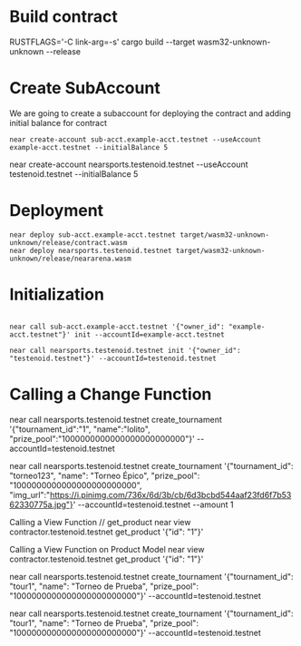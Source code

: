 # Build contract
RUSTFLAGS='-C link-arg=-s' cargo build --target wasm32-unknown-unknown --release

# Create SubAccount
We are going to create a subaccount for deploying the contract and adding initial balance for contract
```
near create-account sub-acct.example-acct.testnet --useAccount example-acct.testnet --initialBalance 5
```
near create-account nearsports.testenoid.testnet --useAccount testenoid.testnet --initialBalance 5
# Deployment
```
near deploy sub-acct.example-acct.testnet target/wasm32-unknown-unknown/release/contract.wasm
near deploy nearsports.testenoid.testnet target/wasm32-unknown-unknown/release/neararena.wasm
```

# Initialization
```

near call sub-acct.example-acct.testnet '{"owner_id": "example-acct.testnet"}' init --accountId=example-acct.testnet 

near call nearsports.testenoid.testnet init '{"owner_id": "testenoid.testnet"}' --accountId=testenoid.testnet

```


# Calling a Change Function
near call nearsports.testenoid.testnet create_tournament '{"tournament_id":"1", "name":"lolito", "prize_pool":"1000000000000000000000000"}' --accountId=testenoid.testnet

near call nearsports.testenoid.testnet  create_tournament '{"tournament_id": "torneo123", "name": "Torneo Épico", "prize_pool": "1000000000000000000000000", "img_url":"https://i.pinimg.com/736x/6d/3b/cb/6d3bcbd544aaf23fd6f7b5362330775a.jpg"}' --accountId=testenoid.testnet --amount 1


Calling a View Function
// get_product
near view contractor.testenoid.testnet get_product '{"id": "1"}'





Calling a View Function on Product Model
near view contractor.testenoid.testnet get_product '{"id": "1"}'




near call nearsports.testenoid.testnet create_tournament '{"tournament_id": "tour1", "name": "Torneo de Prueba", "prize_pool": "1000000000000000000000000"}' --accountId=testenoid.testnet

near call nearsports.testenoid.testnet create_tournament '{"tournament_id": "tour1", "name": "Torneo de Prueba", "prize_pool": "1000000000000000000000000"}' --accountId=testenoid.testnet
